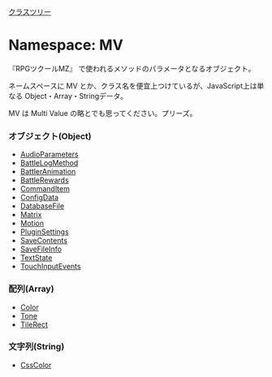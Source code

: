 [クラスツリー](index.md)

# Namespace: MV
『RPGツクールMZ』 で使われるメソッドのパラメータとなるオブジェクト。

ネームスペースに MV とか、クラス名を便宜上つけているが、JavaScript上は単なる Object・Array・Stringデータ。

MV は Multi Value の略とでも思ってください。プリーズ。


### オブジェクト(Object)

* [AudioParameters](MV.AudioParameters.md)
* [BattleLogMethod](MV.BattleLogMethod.md)
* [BattlerAnimation](MV.BattlerAnimation.md)
* [BattleRewards](MV.BattleRewards.md)
* [CommandItem](MV.CommandItem.md)
* [ConfigData](MV.ConfigData.md)
* [DatabaseFile](MV.DatabaseFile.md)
* [Matrix](MV.Matrix.md)
* [Motion](MV.Motion.md)
* [PluginSettings](MV.PluginSettings.md)
* [SaveContents](MV.SaveContents.md)
* [SaveFileInfo](MV.SaveFileInfo.md)
* [TextState](MV.TextState.md)
* [TouchInputEvents](MV.TouchInputEvents.md)


### 配列(Array)

* [Color](MV.Color.md)
* [Tone](MV.Tone.md)
* [TileRect](MV.TileRect.md)


### 文字列(String)

* [CssColor](MV.CssColor.md)
